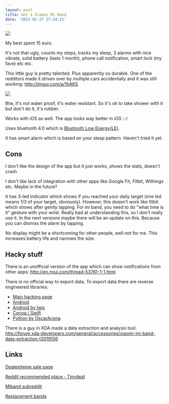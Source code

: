 ```yaml
---
layout: post
title: Got a Xiaomi Mi Band
date: '2015-02-27 17:34:22'
---
```


[![](https://distilleryimage4-a.akamaihd.net/3008b072fbc911e287db22000aa803d4_7.jpg)](https://instagram.com/uhakan)

My best spent 15 euro.

It's not that ugly, counts my steps, tracks my sleep, 3 alarms with nice vibrate, solid battery (lasts 1 month), phone call notification, smart lock (my fave) etc etc.

This little guy is pretty talented. Plus apparently so durable. One of the redditors made it driven over by multiple cars accidentally and it was still working:
http://imgur.com/a/1hAKS

![](http://i.imgur.com/91w48jQ.jpg)

Btw, it's not water proof, it's water resistant. So it's ok to take shower with it but don't do it, it's rubber.

Works with iOS as well. The app looks way better in iOS :-/

Uses bluetooth 4.0 which is [Bluetooth Low Energy(LE)](http://en.wikipedia.org/wiki/Bluetooth_low_energy).

It has smart alarm which is based on your sleep pattern. Haven't tried it yet.

## Cons

I don't like the design of the app but it just works, shows the stats, doesn't crash.

I don't like lack of integration with other apps like Google Fit, Fitbit, Withings etc. Maybe in the future?

It has 3-led indicator which shows if you reached your daily target (one led means 1/3 of your target, obviously). However, this doesn't work like fitbit which shows after gently tapping. For mi band, you need to do "what time is it" gesture with your wrist. Really bad at understanding this, so I don't really use it. In the next versions maybe there will be an update on this. Because you can dismiss the alarm by tapping.

No display might be a shortcoming for other people, well not for me. This increases battery life and narrows the size.

## Hacky stuff

There is an unofficial version of the app which can show notifications from other apps:
http://en.miui.com/thread-53761-1-1.html

There is no official way to export data. To export data there are reverse engineered libraries:

* [Main hacking page](http://allmydroids.blogspot.de/2014/12/xiaomi-mi-band-ble-protocol-reverse.html)
* [Android](https://github.com/paulgavrikov/xiaomi-miband-android)
* [Android by lwis](https://github.com/lwis/miband-notifier)
* [Cocoa / Swift](https://github.com/paulgavrikov/xiaomi-miband-cocoa)
* [Python by OscarAcena](https://bitbucket.org/OscarAcena/mibanda)

There is a guy in XDA made a data extraction and analysis tool:
http://forum.xda-developers.com/general/accessories/xiaomi-mi-band-data-extraction-t3019156

## Links

[Dealextreme sale page](http://www.dx.com/p/xiaomi-intelligent-bluetooth-v4-0-sport-mi-band-fitness-bracelet-black-silver-355980)

[Reddit recommended place - Tinydeal]()

[Miband subreddit](http://www.reddit.com/r/miband)

[Replacement bands](http://www.tinydeal.com/replacement-silicone-colorful-xiaomi-miband-bracelet-wrist-strap-p-141460.html?sk=26838381hL)